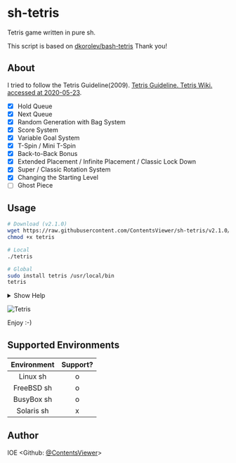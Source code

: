 # sh-tetris

Tetris game written in pure sh.

This script is based on [dkorolev/bash-tetris](https://github.com/dkorolev/bash-tetris)
Thank you!

## About

I tried to follow the Tetris Guideline(2009).
[Tetris Guideline. Tetris Wiki. accessed at 2020-05-23](https://tetris.fandom.com/wiki/Tetris_Guideline).

* [x] Hold Queue
* [x] Next Queue
* [x] Random Generation with Bag System
* [x] Score System
* [x] Variable Goal System
* [x] T-Spin / Mini T-Spin
* [x] Back-to-Back Bonus
* [x] Extended Placement / Infinite Placement / Classic Lock Down
* [x] Super / Classic Rotation System
* [x] Changing the Starting Level
* [ ] Ghost Piece

## Usage

```sh
# Download (v2.1.0)
wget https://raw.githubusercontent.com/ContentsViewer/sh-tetris/v2.1.0/tetris
chmod +x tetris

# Local
./tetris

# Global
sudo install tetris /usr/local/bin
tetris
```

<details>
<summary>Show Help</summary>

```shellsession
$ ./tetris -h

Usage: tetris [options]

Options:
 -d, --debug          debug mode
 -l, --level <LEVEL>  game level (default=1). range from 1 to 15
 --rotation <MODE>    use 'Super' or 'Classic' rotation system
                      MODE can be 'super'(default) or 'classic'
 --lockdown <RULE>    Three rulesets —Infinite Placement, Extended, and Classic—
                      dictate the conditions for Lock Down.
                      RULE can be 'extended'(default), 'infinite', 'classic'
 --no-color           don't display colors
 --no-beep            disable beep
 --hide-help          don't show help on start

 -h, --help     display this help and exit
 -V, --version  output version infromation and exit

Version:
 2.1.0
```

</details>

![Tetris](https://contentsviewer.work/Master/ShellScript/Apps/Tetris/Images/tetris.jpg)

Enjoy :-)

## Supported Environments

| Environment | Support? |
| :---------: | :------: |
| Linux   sh  | o        |
| FreeBSD sh  | o        |
| BusyBox sh  | o        |
| Solaris sh  | x        |

## Author

IOE <Github: [@ContentsViewer](https://github.com/ContentsViewer)>
